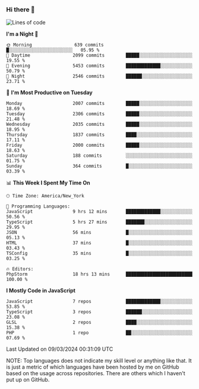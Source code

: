 ### Hi there 👋

<!--
**LynxJinxxy/LynxJinxxy** is a ✨ _special_ ✨ repository because its `README.md` (this file) appears on your GitHub profile.

Here are some ideas to get you started:

- 🔭 I’m currently working on ...
- 🌱 I’m currently learning ...
- 👯 I’m looking to collaborate on ...
- 🤔 I’m looking for help with ...
- 💬 Ask me about ...
- 📫 How to reach me: ...
- 😄 Pronouns: ...
- ⚡ Fun fact: ...
-->

<!--START_SECTION:waka-->
![Lines of code](https://img.shields.io/badge/From%20Hello%20World%20I%27ve%20Written-26.3%20million%20lines%20of%20code-blue)

**I'm a Night 🦉** 

```text
🌞 Morning                639 commits         █░░░░░░░░░░░░░░░░░░░░░░░░   05.95 % 
🌆 Daytime                2099 commits        █████░░░░░░░░░░░░░░░░░░░░   19.55 % 
🌃 Evening                5453 commits        █████████████░░░░░░░░░░░░   50.79 % 
🌙 Night                  2546 commits        ██████░░░░░░░░░░░░░░░░░░░   23.71 % 
```
📅 **I'm Most Productive on Tuesday** 

```text
Monday                   2007 commits        █████░░░░░░░░░░░░░░░░░░░░   18.69 % 
Tuesday                  2306 commits        █████░░░░░░░░░░░░░░░░░░░░   21.48 % 
Wednesday                2035 commits        █████░░░░░░░░░░░░░░░░░░░░   18.95 % 
Thursday                 1837 commits        ████░░░░░░░░░░░░░░░░░░░░░   17.11 % 
Friday                   2000 commits        █████░░░░░░░░░░░░░░░░░░░░   18.63 % 
Saturday                 188 commits         ░░░░░░░░░░░░░░░░░░░░░░░░░   01.75 % 
Sunday                   364 commits         █░░░░░░░░░░░░░░░░░░░░░░░░   03.39 % 
```


📊 **This Week I Spent My Time On** 

```text
🕑︎ Time Zone: America/New_York

💬 Programming Languages: 
JavaScript               9 hrs 12 mins       █████████████░░░░░░░░░░░░   50.56 % 
TypeScript               5 hrs 27 mins       ███████░░░░░░░░░░░░░░░░░░   29.95 % 
JSON                     56 mins             █░░░░░░░░░░░░░░░░░░░░░░░░   05.13 % 
HTML                     37 mins             █░░░░░░░░░░░░░░░░░░░░░░░░   03.43 % 
TSConfig                 35 mins             █░░░░░░░░░░░░░░░░░░░░░░░░   03.25 % 

🔥 Editors: 
PhpStorm                 18 hrs 13 mins      █████████████████████████   100.00 % 
```

**I Mostly Code in JavaScript** 

```text
JavaScript               7 repos             █████████████░░░░░░░░░░░░   53.85 % 
TypeScript               3 repos             ██████░░░░░░░░░░░░░░░░░░░   23.08 % 
GLSL                     2 repos             ████░░░░░░░░░░░░░░░░░░░░░   15.38 % 
PHP                      1 repo              ██░░░░░░░░░░░░░░░░░░░░░░░   07.69 % 
```




 Last Updated on 09/03/2024 00:31:09 UTC
<!--END_SECTION:waka-->
NOTE: Top languages does not indicate my skill level or anything like that. It is just a metric of which languages have been hosted by me on GitHub based on the usage across repositories. There are others which I haven't put up on GitHub.
